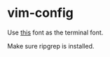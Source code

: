 # vim-config

Use [this](https://github.com/ryanoasis/nerd-fonts/blob/master/patched-fonts/JetBrainsMono/NoLigatures/Regular/complete/JetBrains%20Mono%20NL%20Regular%20Nerd%20Font%20Complete%20Mono.ttf) font as the terminal font.

Make sure ripgrep is installed.
